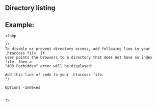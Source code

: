 
Directory listing
-------

## Example:



    <?php

	/*
	To disable or prevent directory access, add following line in your .htaccess file. If 
	user points the browsers to a directory that does not have an index file, then a
	"403 Forbidden" error will be displayed:

	Add this line of code to your .htaccess file:
	*/

	Options -Indexes 


	?>




	
